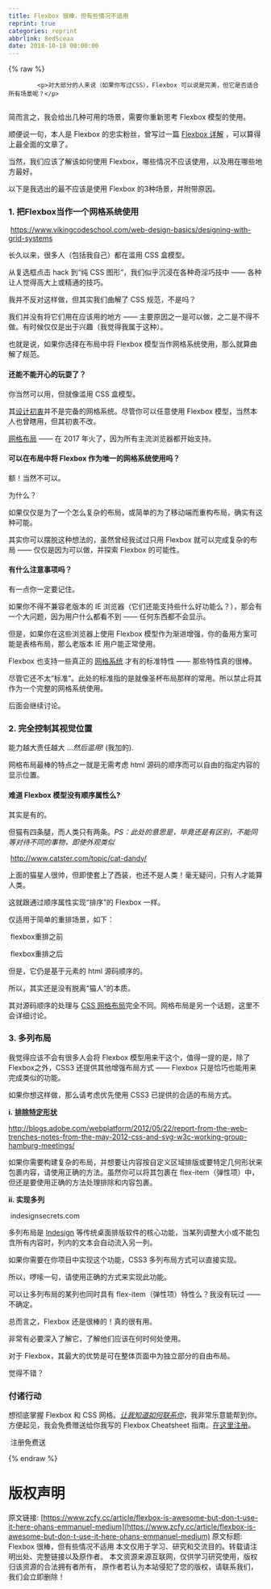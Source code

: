 ```yaml
---
title: Flexbox 很棒，但有些情况不适用
reprint: true
categories: reprint
abbrlink: 8ed5ceaa
date: 2018-10-18 00:00:00
---
```


{% raw %}

            <p>对大部分的人来说（如果你写过CSS），Flexbox 可以说是完美，但它是否适合所有场景呢？</p>
<p><img src="https://cdn-images-1.medium.com/max/1600/1*GHWUvoGa5fZLrGRjQuSnKg.jpeg" alt=""></p>
<p>简而言之，我会给出几种可用的场景，需要你重新思考 Flexbox 模型的使用。</p>
<p>顺便说一句，本人是 Flexbox 的忠实粉丝，曾写过一篇 <a href="https://medium.freecodecamp.com/understanding-flexbox-everything-you-need-to-know-b4013d4dc9af"> Flexbox 详解</a> ，可以算得上最全面的文章了。</p>
<p>当然，我们应该了解该如何使用 Flexbox，哪些情况不应该使用，以及用在哪些地方最好。</p>
<p>以下是我选出的最不应该是使用 Flexbox 的3种场景，并附带原因。</p>
<h3><strong>1. 把Flexbox当作一个网格系统使用</strong></h3>
<p><img src="https://cdn-images-1.medium.com/max/1600/1*bOjvKp2CL7WH6d8XdVkEnw.png" alt="">
<a href="https://www.vikingcodeschool.com/web-design-basics/designing-with-grid-systems">https://www.vikingcodeschool.com/web-design-basics/designing-with-grid-systems</a></p>
<p>长久以来，很多人（包括我自己）都在滥用 CSS 盒模型。</p>
<p>从复选框点击 hack 到“纯 CSS 图形”，我们似乎沉浸在各种奇淫巧技中 —— 各种让人觉得高大上或精通的技巧。</p>
<p>我并不反对这样做，但其实我们曲解了 CSS 规范，不是吗？</p>
<p>我们并没有将它们用在应该用的地方 —— 主要原因之一是可以做，之二是不得不做。有时候仅仅是出于兴趣（我觉得我属于这种）。</p>
<p>也就是说，如果你选择在布局中将 Flexbox 模型当作网格系统使用，那么就算曲解了规范。</p>
<h4><strong>还能不能开心的玩耍了？</strong></h4>
<p>你当然可以用，但就像滥用 CSS 盒模型。</p>
<p>其<a href="">设计初衷</a>并不是完备的网格系统。尽管你可以任意使用 Flexbox 模型，当然本人也曾瞎用，但其初衷不改。</p>
<p><a href="">网格布局</a>  —— 在 2017 年火了，因为所有主流浏览器都开始支持。</p>
<h4><strong>可以在布局中将 Flexbox 作为唯一的网格系统使用吗？</strong></h4>
<p>额！当然不可以。</p>
<p>为什么？</p>
<p>如果仅仅是为了一个怎么复杂的布局，或简单的为了移动端而重构布局，确实有这种可能。</p>
<p>其实你可以摆脱这种想法的，虽然曾经我试过只用 Flexbox 就可以完成复杂的布局 —— 仅仅是因为可以做，并探索 Flexbox 的可能性。</p>
<h4><strong>有什么注意事项吗？</strong></h4>
<p>有一点你一定要记住。</p>
<p>如果你不得不兼容老版本的 IE 浏览器（它们还能支持些什么好功能么？），那会有一个大问题，因为用户什么都看不到 —— 任何东西都不会显示。</p>
<p>但是，如果你在这些浏览器上使用 Flexbox 模型作为渐进增强，你的备用方案可能是表格布局，那么老版本 IE 用户能正常使用。</p>
<p>Flexbox 也支持一些真正的 <a href="">网格系统</a> 才有的标准特性 —— 那些特性真的很棒。</p>
<p>尽管它还不太“标准”。此处的标准指的是就像圣杯布局那样的常用。所以禁止将其作为一个完整的网格系统使用。</p>
<p>后面会继续讨论。</p>
<h3><strong>2. 完全控制其视觉位置</strong></h3>
<p>能力越大责任越大 ...<em>然后滥用!</em> (我加的).</p>
<p>网格布局最棒的特点之一就是无需考虑 html 源码的顺序而可以自由的指定内容的显示位置。</p>
<h4><strong>难道 Flexbox 模型没有顺序属性么? </strong></h4>
<p>其实是有的。</p>
<p>但猫有四条腿，而人类只有两条。<em>PS：此处的意思是，毕竟还是有区别，不能同等对待不同的事物，即使外观类似</em></p>
<p><img src="https://cdn-images-1.medium.com/max/1600/1*FqN2jAlgxrH02c0wrZZvoQ.jpeg" alt="">
<a href="http://www.catster.com/topic/cat-dandy/">http://www.catster.com/topic/cat-dandy/</a></p>
<p>上面的猫星人很帅，但即使套上了西装，也还不是人类！毫无疑问，只有人才能算人类。</p>
<p>这就跟通过顺序属性实现“排序”的 Flexbox 一样。</p>
<p>仅适用于简单的重排场景，如下：</p>
<p><img src="https://cdn-images-1.medium.com/max/1600/1*N9Ga3Z2OEBCEfdTzQcOPHg.png" alt="">
flexbox重排之前</p>
<p><img src="https://cdn-images-1.medium.com/max/1600/1*om-VcwoLbwPf1IaAMzmOvw.png" alt="">
flexbox重排之后</p>
<p>但是，它仍是基于元素的 html 源码顺序的。</p>
<p>所以，其实还是没有脱离“猫人”的本质。</p>
<p>其对源码顺序的处理与 <a href="https://www.w3.org/TR/css-grid-1/#overview">CSS 网格布局</a>完全不同。网格布局是另一个话题，这里不会详细讨论。</p>
<h3><strong>3. 多列布局</strong></h3>
<p>我觉得应该不会有很多人会将 Flexbox 模型用来干这个，值得一提的是，除了Flexbox之外，CSS3 还提供其他增强布局方式 —— Flexbox 只是恰巧也能用来完成类似的功能。</p>
<p>如果你想这样做，那么请考虑优先使用 CSS3 已提供的合适的布局方式。</p>
<p><strong>i.</strong> <a href="https://www.w3.org/TR/2012/WD-css3-exclusions-20120503/"><strong>排除特定形状</strong></a></p>
<p><img src="https://cdn-images-1.medium.com/max/1600/1*xOzOdXwwEXLmRAVeS4r0wg.jpeg" alt=""><a href="http://blogs.adobe.com/webplatform/2012/05/22/report-from-the-web-trenches-notes-from-the-may-2012-css-and-svg-w3c-working-group-hamburg-meetings/">http://blogs.adobe.com/webplatform/2012/05/22/report-from-the-web-trenches-notes-from-the-may-2012-css-and-svg-w3c-working-group-hamburg-meetings/</a></p>
<p>如果你需要构建复杂的布局，并想要让内容按自定义区域排版或要特定几何形状来包裹内容，请使用正确的方法。虽然你可以将其包裹在 flex-item（弹性项）中，但还是要使用正确的方法处理排除和内容包裹。</p>
<p><strong>ii. 实现多列</strong></p>
<p><img src="https://cdn-images-1.medium.com/max/1600/1*lrWW6GkHG4n6AswnbJeq5g.jpeg" alt="">
indesignsecrets.com</p>
<p>多列布局是 <a href="http://www.adobe.com/products/indesign.html">Indesign</a> 等传统桌面排版软件的核心功能，当某列调整大小或不能包含所有内容时，列内的文本会自动流入另一列。</p>
<p>如果你需要在你项目中实现这个功能，CSS3 多列布局方式可以直接实现。</p>
<p>所以，啰嗦一句，请使用正确的方式来实现此功能。</p>
<p>可以让多列布局的某列也同时具有 flex-item（弹性项）特性么？我没有玩过 —— 不确定。</p>
<p>总而言之，Flexbox 还是很棒的！真的很有用。</p>
<p>非常有必要深入了解它，了解他们应该在何时何处使用。</p>
<p>对于 Flexbox，其最大的优势是可在整体页面中为独立部分的自由布局。</p>
<p>觉得不错？</p>
<h3>付诸行动</h3>
<p>想彻底掌握 Flexbox 和 CSS 网格。<a href="https://goo.gl/forms/5c9lgDcT2DQta0M63"><em>让我知道如何联系你</em></a>，我非常乐意能帮到你。方便起见，我会免费赠送给你我写的 Flexbox Cheatsheet 指南。<a href="https://goo.gl/forms/5c9lgDcT2DQta0M63">在这里注册</a>。</p>
<p><img src="https://cdn-images-1.medium.com/max/1600/1*Tg2lj3QvdhqZNn0vB2ri2w.jpeg" alt="">
注册免费送</p>

          
{% endraw %}

# 版权声明
原文链接: [https://www.zcfy.cc/article/flexbox-is-awesome-but-don-t-use-it-here-ohans-emmanuel-medium](https://www.zcfy.cc/article/flexbox-is-awesome-but-don-t-use-it-here-ohans-emmanuel-medium)
原文标题: Flexbox 很棒，但有些情况不适用
本文仅用于学习、研究和交流目的。转载请注明出处、完整链接以及原作者。
本文资源来源互联网，仅供学习研究使用，版权归该资源的合法拥有者所有，
原作者若认为本站侵犯了您的版权，请联系我们，我们会立即删除！
